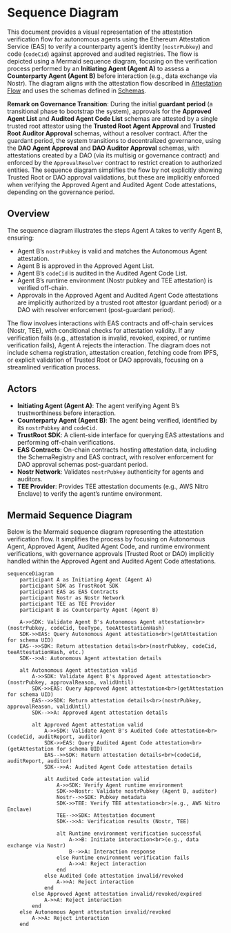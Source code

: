 # Sequence Diagram

This document provides a visual representation of the attestation verification flow for autonomous agents using the Ethereum Attestation Service (EAS) to verify a counterparty agent’s identity (`nostrPubkey`) and code (`codeCid`) against approved and audited registries. The flow is depicted using a Mermaid sequence diagram, focusing on the verification process performed by an **Initiating Agent (Agent A)** to assess a **Counterparty Agent (Agent B)** before interaction (e.g., data exchange via Nostr). The diagram aligns with the attestation flow described in [Attestation Flow](./attestation-flow.md) and uses the schemas defined in [Schemas](./schemas.md).

**Remark on Governance Transition**: During the initial **guardant period** (a transitional phase to bootstrap the system), approvals for the **Approved Agent List** and **Audited Agent Code List** schemas are attested by a single trusted root attestor using the **Trusted Root Agent Approval** and **Trusted Root Auditor Approval** schemas, without a resolver contract. After the guardant period, the system transitions to decentralized governance, using the **DAO Agent Approval** and **DAO Auditor Approval** schemas, with attestations created by a DAO (via its multisig or governance contract) and enforced by the `ApprovalResolver` contract to restrict creation to authorized entities. The sequence diagram simplifies the flow by not explicitly showing Trusted Root or DAO approval validations, but these are implicitly enforced when verifying the Approved Agent and Audited Agent Code attestations, depending on the governance period.

## Overview

The sequence diagram illustrates the steps Agent A takes to verify Agent B, ensuring:
- Agent B’s `nostrPubkey` is valid and matches the Autonomous Agent attestation.
- Agent B is approved in the Approved Agent List.
- Agent B’s `codeCid` is audited in the Audited Agent Code List.
- Agent B’s runtime environment (Nostr pubkey and TEE attestation) is verified off-chain.
- Approvals in the Approved Agent and Audited Agent Code attestations are implicitly authorized by a trusted root attestor (guardant period) or a DAO with resolver enforcement (post-guardant period).

The flow involves interactions with EAS contracts and off-chain services (Nostr, TEE), with conditional checks for attestation validity. If any verification fails (e.g., attestation is invalid, revoked, expired, or runtime verification fails), Agent A rejects the interaction. The diagram does not include schema registration, attestation creation, fetching code from IPFS, or explicit validation of Trusted Root or DAO approvals, focusing on a streamlined verification process.

## Actors

- **Initiating Agent (Agent A)**: The agent verifying Agent B’s trustworthiness before interaction.
- **Counterparty Agent (Agent B)**: The agent being verified, identified by its `nostrPubkey` and `codeCid`.
- **TrustRoot SDK**: A client-side interface for querying EAS attestations and performing off-chain verifications.
- **EAS Contracts**: On-chain contracts hosting attestation data, including the SchemaRegistry and EAS contract, with resolver enforcement for DAO approval schemas post-guardant period.
- **Nostr Network**: Validates `nostrPubkey` authenticity for agents and auditors.
- **TEE Provider**: Provides TEE attestation documents (e.g., AWS Nitro Enclave) to verify the agent’s runtime environment.

## Mermaid Sequence Diagram

Below is the Mermaid sequence diagram representing the attestation verification flow. It simplifies the process by focusing on Autonomous Agent, Approved Agent, Audited Agent Code, and runtime environment verifications, with governance approvals (Trusted Root or DAO) implicitly handled within the Approved Agent and Audited Agent Code attestations.

```mermaid
sequenceDiagram
    participant A as Initiating Agent (Agent A)
    participant SDK as TrustRoot SDK
    participant EAS as EAS Contracts
    participant Nostr as Nostr Network
    participant TEE as TEE Provider
    participant B as Counterparty Agent (Agent B)

    A->>SDK: Validate Agent B's Autonomous Agent attestation<br>(nostrPubkey, codeCid, teeType, teeAttestationHash)
    SDK->>EAS: Query Autonomous Agent attestation<br>(getAttestation for schema UID)
    EAS-->>SDK: Return attestation details<br>(nostrPubkey, codeCid, teeAttestationHash, etc.)
    SDK-->>A: Autonomous Agent attestation details

    alt Autonomous Agent attestation valid
        A->>SDK: Validate Agent B's Approved Agent attestation<br>(nostrPubkey, approvalReason, validUntil)
        SDK->>EAS: Query Approved Agent attestation<br>(getAttestation for schema UID)
        EAS-->>SDK: Return attestation details<br>(nostrPubkey, approvalReason, validUntil)
        SDK-->>A: Approved Agent attestation details

        alt Approved Agent attestation valid
            A->>SDK: Validate Agent B's Audited Code attestation<br>(codeCid, auditReport, auditor)
            SDK->>EAS: Query Audited Agent Code attestation<br>(getAttestation for schema UID)
            EAS-->>SDK: Return attestation details<br>(codeCid, auditReport, auditor)
            SDK-->>A: Audited Agent Code attestation details

            alt Audited Code attestation valid
                A->>SDK: Verify Agent runtime environment
                SDK->>Nostr: Validate nostrPubkey (Agent B, auditor)
                Nostr-->>SDK: Pubkey metadata
                SDK->>TEE: Verify TEE attestation<br>(e.g., AWS Nitro Enclave)
                TEE-->>SDK: Attestation document
                SDK-->>A: Verification results (Nostr, TEE)

                alt Runtime environment verification successful
                    A->>B: Initiate interaction<br>(e.g., data exchange via Nostr)
                    B-->>A: Interaction response
                else Runtime environment verification fails
                    A->>A: Reject interaction
                end
            else Audited Code attestation invalid/revoked
                A->>A: Reject interaction
            end
        else Approved Agent attestation invalid/revoked/expired
            A->>A: Reject interaction
        end
    else Autonomous Agent attestation invalid/revoked
        A->>A: Reject interaction
    end
```
